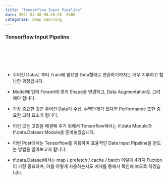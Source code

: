 ```yaml
---
title: "Tensorflow Input Pipeline"
date: 2021-04-30 08:26:28 -0400
categories: Deep Learning
---
```


### Tensorflow Input Pipeline

<br>
<br>
<br>
<br>

* 주어진 Data로 부터 Train에 필요한 Data형태로 변환하기까지는 매우 지루하고 험난한 과정입니다.


* Model에 입력 Foramt에 맞게 Shape을 변경하고, Data Augmentation도 고려해야 합니다.


* 가장 중요한 것은 주어진 Data가 수십, 수백만개가 있다면 Performance 또한 중요한 고려 요소가 됩니다.


* 이런 모든 고민을 해결해 주기 위해서 Tensorflow에서는 tf.data Module과 tf.data.Dataset Module을 준비놓았습니다.


* 이번 Post에서는 Tensorflow를 이용하여 효율적인 Data Input Pipeline을 만드는 방법을 알아보고자 합니다.


* tf.data.Dataset에서는 map / prefetch / cache / batch 이렇게 4가지 Fuction이 가장 중요하며, 이를 어떻게 사용하는지도 예제를 통해서 확인해 보도록 하겠습니다.
